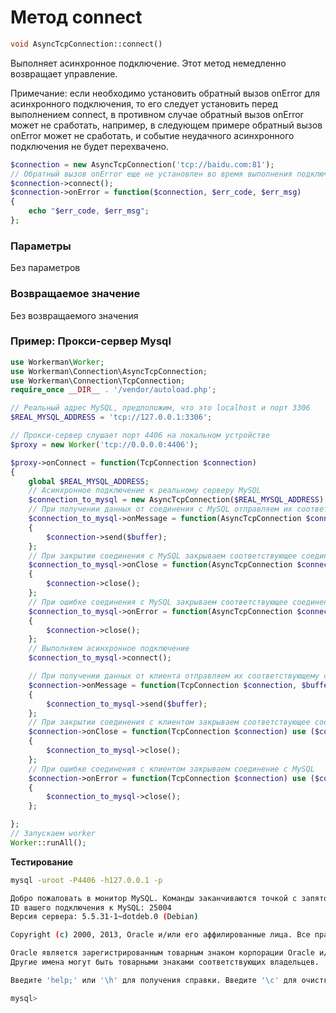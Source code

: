 # Метод connect
```php
void AsyncTcpConnection::connect()
```
Выполняет асинхронное подключение. Этот метод немедленно возвращает управление.

Примечание: если необходимо установить обратный вызов onError для асинхронного подключения, то его следует установить перед выполнением connect, в противном случае обратный вызов onError может не сработать, например, в следующем примере обратный вызов onError может не сработать, и событие неудачного асинхронного подключения не будет перехвачено.

```php
$connection = new AsyncTcpConnection('tcp://baidu.com:81');
// Обратный вызов onError еще не установлен во время выполнения подключения
$connection->connect();
$connection->onError = function($connection, $err_code, $err_msg)
{
    echo "$err_code, $err_msg";
};
```

### Параметры
Без параметров

### Возвращаемое значение
Без возвращаемого значения

### Пример: Прокси-сервер Mysql

```php
use Workerman\Worker;
use Workerman\Connection\AsyncTcpConnection;
use Workerman\Connection\TcpConnection;
require_once __DIR__ . '/vendor/autoload.php';

// Реальный адрес MySQL, предположим, что это localhost и порт 3306
$REAL_MYSQL_ADDRESS = 'tcp://127.0.0.1:3306';

// Прокси-сервер слушает порт 4406 на локальном устройстве
$proxy = new Worker('tcp://0.0.0.0:4406');

$proxy->onConnect = function(TcpConnection $connection)
{
    global $REAL_MYSQL_ADDRESS;
    // Асинхронное подключение к реальному серверу MySQL
    $connection_to_mysql = new AsyncTcpConnection($REAL_MYSQL_ADDRESS);
    // При получении данных от соединения с MySQL отправляем их соответствующему клиентскому соединению
    $connection_to_mysql->onMessage = function(AsyncTcpConnection $connection_to_mysql, $buffer) use ($connection)
    {
        $connection->send($buffer);
    };
    // При закрытии соединения с MySQL закрываем соответствующее соединение с клиентом
    $connection_to_mysql->onClose = function(AsyncTcpConnection $connection_to_mysql) use ($connection)
    {
        $connection->close();
    };
    // При ошибке соединения с MySQL закрываем соответствующее соединение с клиентом
    $connection_to_mysql->onError = function(AsyncTcpConnection $connection_to_mysql) use ($connection)
    {
        $connection->close();
    };
    // Выполняем асинхронное подключение
    $connection_to_mysql->connect();

    // При получении данных от клиента отправляем их соответствующему соединению с MySQL
    $connection->onMessage = function(TcpConnection $connection, $buffer) use ($connection_to_mysql)
    {
        $connection_to_mysql->send($buffer);
    };
    // При закрытии соединения с клиентом закрываем соответствующее соединение с MySQL
    $connection->onClose = function(TcpConnection $connection) use ($connection_to_mysql)
    {
        $connection_to_mysql->close();
    };
    // При ошибке соединения с клиентом закрываем соединение с MySQL
    $connection->onError = function(TcpConnection $connection) use ($connection_to_mysql)
    {
        $connection_to_mysql->close();
    };

};
// Запускаем worker
Worker::runAll();
```

**Тестирование**

```bash
mysql -uroot -P4406 -h127.0.0.1 -p

Добро пожаловать в монитор MySQL. Команды заканчиваются точкой с запятой или \g.
ID вашего подключения к MySQL: 25004
Версия сервера: 5.5.31-1~dotdeb.0 (Debian)

Copyright (c) 2000, 2013, Oracle и/или его аффилированные лица. Все права защищены.

Oracle является зарегистрированным товарным знаком корпорации Oracle и/или ее аффилированных лиц.
Другие имена могут быть товарными знаками соответствующих владельцев.

Введите 'help;' или '\h' для получения справки. Введите '\c' для очистки текущего ввода.

mysql>
```

